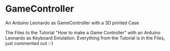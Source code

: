# GameController
An Arduino Leonardo as GameController with a 3D printed Case

The Files to the Tutorial "How to make a Game Controller" with an Arduino Leonardo as Keyboard Emulation.
Everything from the Tutorial is in the Files, just commented out :-)
